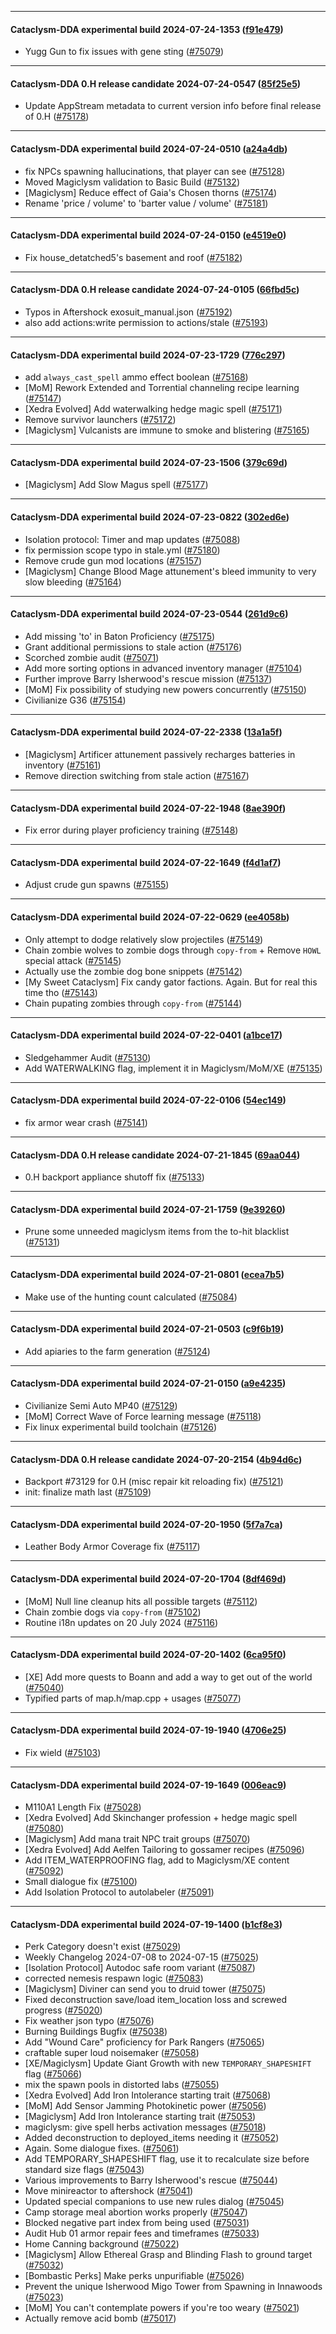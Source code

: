 
---

#### Cataclysm-DDA experimental build 2024-07-24-1353 ([f91e479](https://github.com/CleverRaven/Cataclysm-DDA/releases/tag/cdda-experimental-2024-07-24-1353))

* Yugg Gun to fix issues with gene sting ([#75079](https://github.com/CleverRaven/Cataclysm-DDA/pull/75079))

---

#### Cataclysm-DDA 0.H release candidate 2024-07-24-0547 ([85f25e5](https://github.com/CleverRaven/Cataclysm-DDA/releases/tag/cdda-0.H-2024-07-24-0547))

* Update AppStream metadata to current version info before final release of 0.H ([#75178](https://github.com/CleverRaven/Cataclysm-DDA/pull/75178))

---

#### Cataclysm-DDA experimental build 2024-07-24-0510 ([a24a4db](https://github.com/CleverRaven/Cataclysm-DDA/releases/tag/cdda-experimental-2024-07-24-0510))

* fix NPCs spawning hallucinations, that player can see ([#75128](https://github.com/CleverRaven/Cataclysm-DDA/pull/75128))
* Moved Magiclysm validation to Basic Build ([#75132](https://github.com/CleverRaven/Cataclysm-DDA/pull/75132))
* [Magiclysm] Reduce effect of Gaia's Chosen thorns ([#75174](https://github.com/CleverRaven/Cataclysm-DDA/pull/75174))
* Rename 'price / volume' to 'barter value / volume' ([#75181](https://github.com/CleverRaven/Cataclysm-DDA/pull/75181))

---

#### Cataclysm-DDA experimental build 2024-07-24-0150 ([e4519e0](https://github.com/CleverRaven/Cataclysm-DDA/releases/tag/cdda-experimental-2024-07-24-0150))

* Fix house_detatched5's basement and roof ([#75182](https://github.com/CleverRaven/Cataclysm-DDA/pull/75182))

---

#### Cataclysm-DDA 0.H release candidate 2024-07-24-0105 ([66fbd5c](https://github.com/CleverRaven/Cataclysm-DDA/releases/tag/cdda-0.H-2024-07-24-0105))

* Typos in Aftershock exosuit_manual.json ([#75192](https://github.com/CleverRaven/Cataclysm-DDA/pull/75192))
* also add actions:write permission to actions/stale ([#75193](https://github.com/CleverRaven/Cataclysm-DDA/pull/75193))

---

#### Cataclysm-DDA experimental build 2024-07-23-1729 ([776c297](https://github.com/CleverRaven/Cataclysm-DDA/releases/tag/cdda-experimental-2024-07-23-1729))

* add `always_cast_spell` ammo effect boolean ([#75168](https://github.com/CleverRaven/Cataclysm-DDA/pull/75168))
* [MoM] Rework Extended and Torrential channeling recipe learning ([#75147](https://github.com/CleverRaven/Cataclysm-DDA/pull/75147))
* [Xedra Evolved] Add waterwalking hedge magic spell ([#75171](https://github.com/CleverRaven/Cataclysm-DDA/pull/75171))
* Remove survivor launchers ([#75172](https://github.com/CleverRaven/Cataclysm-DDA/pull/75172))
* [Magiclysm] Vulcanists are immune to smoke and blistering ([#75165](https://github.com/CleverRaven/Cataclysm-DDA/pull/75165))

---

#### Cataclysm-DDA experimental build 2024-07-23-1506 ([379c69d](https://github.com/CleverRaven/Cataclysm-DDA/releases/tag/cdda-experimental-2024-07-23-1506))

* [Magiclysm] Add Slow Magus spell ([#75177](https://github.com/CleverRaven/Cataclysm-DDA/pull/75177))

---

#### Cataclysm-DDA experimental build 2024-07-23-0822 ([302ed6e](https://github.com/CleverRaven/Cataclysm-DDA/releases/tag/cdda-experimental-2024-07-23-0822))

* Isolation protocol: Timer and map updates ([#75088](https://github.com/CleverRaven/Cataclysm-DDA/pull/75088))
* fix permission scope typo in stale.yml ([#75180](https://github.com/CleverRaven/Cataclysm-DDA/pull/75180))
* Remove crude gun mod locations ([#75157](https://github.com/CleverRaven/Cataclysm-DDA/pull/75157))
* [Magiclysm] Change Blood Mage attunement's bleed immunity to very slow bleeding ([#75164](https://github.com/CleverRaven/Cataclysm-DDA/pull/75164))

---

#### Cataclysm-DDA experimental build 2024-07-23-0544 ([261d9c6](https://github.com/CleverRaven/Cataclysm-DDA/releases/tag/cdda-experimental-2024-07-23-0544))

* Add missing 'to' in Baton Proficiency ([#75175](https://github.com/CleverRaven/Cataclysm-DDA/pull/75175))
* Grant additional permissions to stale action ([#75176](https://github.com/CleverRaven/Cataclysm-DDA/pull/75176))
* Scorched zombie audit ([#75071](https://github.com/CleverRaven/Cataclysm-DDA/pull/75071))
* Add more sorting options in advanced inventory manager ([#75104](https://github.com/CleverRaven/Cataclysm-DDA/pull/75104))
* Further improve Barry Isherwood's rescue mission ([#75137](https://github.com/CleverRaven/Cataclysm-DDA/pull/75137))
* [MoM] Fix possibility of studying new powers concurrently ([#75150](https://github.com/CleverRaven/Cataclysm-DDA/pull/75150))
* Civilianize G36 ([#75154](https://github.com/CleverRaven/Cataclysm-DDA/pull/75154))

---

#### Cataclysm-DDA experimental build 2024-07-22-2338 ([13a1a5f](https://github.com/CleverRaven/Cataclysm-DDA/releases/tag/cdda-experimental-2024-07-22-2338))

* [Magiclysm] Artificer attunement passively recharges batteries in inventory ([#75161](https://github.com/CleverRaven/Cataclysm-DDA/pull/75161))
* Remove direction switching from stale action ([#75167](https://github.com/CleverRaven/Cataclysm-DDA/pull/75167))

---

#### Cataclysm-DDA experimental build 2024-07-22-1948 ([8ae390f](https://github.com/CleverRaven/Cataclysm-DDA/releases/tag/cdda-experimental-2024-07-22-1948))

* Fix error during player proficiency training ([#75148](https://github.com/CleverRaven/Cataclysm-DDA/pull/75148))

---

#### Cataclysm-DDA experimental build 2024-07-22-1649 ([f4d1af7](https://github.com/CleverRaven/Cataclysm-DDA/releases/tag/cdda-experimental-2024-07-22-1649))

* Adjust crude gun spawns ([#75155](https://github.com/CleverRaven/Cataclysm-DDA/pull/75155))

---

#### Cataclysm-DDA experimental build 2024-07-22-0629 ([ee4058b](https://github.com/CleverRaven/Cataclysm-DDA/releases/tag/cdda-experimental-2024-07-22-0629))

* Only attempt to dodge relatively slow projectiles ([#75149](https://github.com/CleverRaven/Cataclysm-DDA/pull/75149))
* Chain zombie wolves to zombie dogs through ``copy-from`` + Remove ``HOWL`` special attack ([#75145](https://github.com/CleverRaven/Cataclysm-DDA/pull/75145))
* Actually use the zombie dog bone snippets ([#75142](https://github.com/CleverRaven/Cataclysm-DDA/pull/75142))
* [My Sweet Cataclysm] Fix candy gator factions. Again. But for real this time tho ([#75143](https://github.com/CleverRaven/Cataclysm-DDA/pull/75143))
* Chain pupating zombies through ``copy-from`` ([#75144](https://github.com/CleverRaven/Cataclysm-DDA/pull/75144))

---

#### Cataclysm-DDA experimental build 2024-07-22-0401 ([a1bce17](https://github.com/CleverRaven/Cataclysm-DDA/releases/tag/cdda-experimental-2024-07-22-0401))

* Sledgehammer Audit ([#75130](https://github.com/CleverRaven/Cataclysm-DDA/pull/75130))
* Add WATERWALKING flag, implement it in Magiclysm/MoM/XE ([#75135](https://github.com/CleverRaven/Cataclysm-DDA/pull/75135))

---

#### Cataclysm-DDA experimental build 2024-07-22-0106 ([54ec149](https://github.com/CleverRaven/Cataclysm-DDA/releases/tag/cdda-experimental-2024-07-22-0106))

* fix armor wear crash ([#75141](https://github.com/CleverRaven/Cataclysm-DDA/pull/75141))

---

#### Cataclysm-DDA 0.H release candidate 2024-07-21-1845 ([69aa044](https://github.com/CleverRaven/Cataclysm-DDA/releases/tag/cdda-0.H-2024-07-21-1845))

* 0.H backport appliance shutoff fix ([#75133](https://github.com/CleverRaven/Cataclysm-DDA/pull/75133))

---

#### Cataclysm-DDA experimental build 2024-07-21-1759 ([9e39260](https://github.com/CleverRaven/Cataclysm-DDA/releases/tag/cdda-experimental-2024-07-21-1759))

* Prune some unneeded magiclysm items from the to-hit blacklist ([#75131](https://github.com/CleverRaven/Cataclysm-DDA/pull/75131))

---

#### Cataclysm-DDA experimental build 2024-07-21-0801 ([ecea7b5](https://github.com/CleverRaven/Cataclysm-DDA/releases/tag/cdda-experimental-2024-07-21-0801))

* Make use of the hunting count calculated ([#75084](https://github.com/CleverRaven/Cataclysm-DDA/pull/75084))

---

#### Cataclysm-DDA experimental build 2024-07-21-0503 ([c9f6b19](https://github.com/CleverRaven/Cataclysm-DDA/releases/tag/cdda-experimental-2024-07-21-0503))

* Add apiaries to the farm generation ([#75124](https://github.com/CleverRaven/Cataclysm-DDA/pull/75124))

---

#### Cataclysm-DDA experimental build 2024-07-21-0150 ([a9e4235](https://github.com/CleverRaven/Cataclysm-DDA/releases/tag/cdda-experimental-2024-07-21-0150))

* Civilianize Semi Auto MP40 ([#75129](https://github.com/CleverRaven/Cataclysm-DDA/pull/75129))
* [MoM] Correct Wave of Force learning message ([#75118](https://github.com/CleverRaven/Cataclysm-DDA/pull/75118))
* Fix linux experimental build toolchain ([#75126](https://github.com/CleverRaven/Cataclysm-DDA/pull/75126))

---

#### Cataclysm-DDA 0.H release candidate 2024-07-20-2154 ([4b94d6c](https://github.com/CleverRaven/Cataclysm-DDA/releases/tag/cdda-0.H-2024-07-20-2154))

* Backport #73129 for 0.H (misc repair kit reloading fix) ([#75121](https://github.com/CleverRaven/Cataclysm-DDA/pull/75121))
* init: finalize math last ([#75109](https://github.com/CleverRaven/Cataclysm-DDA/pull/75109))

---

#### Cataclysm-DDA experimental build 2024-07-20-1950 ([5f7a7ca](https://github.com/CleverRaven/Cataclysm-DDA/releases/tag/cdda-experimental-2024-07-20-1950))

* Leather Body Armor Coverage fix ([#75117](https://github.com/CleverRaven/Cataclysm-DDA/pull/75117))

---

#### Cataclysm-DDA experimental build 2024-07-20-1704 ([8df469d](https://github.com/CleverRaven/Cataclysm-DDA/releases/tag/cdda-experimental-2024-07-20-1704))

* [MoM] Null line cleanup hits all possible targets ([#75112](https://github.com/CleverRaven/Cataclysm-DDA/pull/75112))
* Chain zombie dogs via ``copy-from`` ([#75102](https://github.com/CleverRaven/Cataclysm-DDA/pull/75102))
* Routine i18n updates on 20 July 2024 ([#75116](https://github.com/CleverRaven/Cataclysm-DDA/pull/75116))

---

#### Cataclysm-DDA experimental build 2024-07-20-1402 ([6ca95f0](https://github.com/CleverRaven/Cataclysm-DDA/releases/tag/cdda-experimental-2024-07-20-1402))

* [XE] Add more quests to Boann and add a way to get out of the world ([#75040](https://github.com/CleverRaven/Cataclysm-DDA/pull/75040))
* Typified parts of map.h/map.cpp + usages ([#75077](https://github.com/CleverRaven/Cataclysm-DDA/pull/75077))

---

#### Cataclysm-DDA experimental build 2024-07-19-1940 ([4706e25](https://github.com/CleverRaven/Cataclysm-DDA/releases/tag/cdda-experimental-2024-07-19-1940))

* Fix wield ([#75103](https://github.com/CleverRaven/Cataclysm-DDA/pull/75103))

---

#### Cataclysm-DDA experimental build 2024-07-19-1649 ([006eac9](https://github.com/CleverRaven/Cataclysm-DDA/releases/tag/cdda-experimental-2024-07-19-1649))

* M110A1 Length Fix ([#75028](https://github.com/CleverRaven/Cataclysm-DDA/pull/75028))
* [Xedra Evolved] Add Skinchanger profession + hedge magic spell ([#75080](https://github.com/CleverRaven/Cataclysm-DDA/pull/75080))
* [Magiclysm] Add mana trait NPC trait groups ([#75070](https://github.com/CleverRaven/Cataclysm-DDA/pull/75070))
* [Xedra Evolved] Add Aelfen Tailoring to gossamer recipes ([#75096](https://github.com/CleverRaven/Cataclysm-DDA/pull/75096))
* Add ITEM_WATERPROOFING flag, add to Magiclysm/XE content ([#75092](https://github.com/CleverRaven/Cataclysm-DDA/pull/75092))
* Small dialogue fix ([#75100](https://github.com/CleverRaven/Cataclysm-DDA/pull/75100))
* Add Isolation Protocol to autolabeler ([#75091](https://github.com/CleverRaven/Cataclysm-DDA/pull/75091))

---

#### Cataclysm-DDA experimental build 2024-07-19-1400 ([b1cf8e3](https://github.com/CleverRaven/Cataclysm-DDA/releases/tag/cdda-experimental-2024-07-19-1400))

* Perk Category doesn't exist ([#75029](https://github.com/CleverRaven/Cataclysm-DDA/pull/75029))
* Weekly Changelog 2024-07-08 to 2024-07-15 ([#75025](https://github.com/CleverRaven/Cataclysm-DDA/pull/75025))
* [Isolation Protocol] Autodoc safe room variant ([#75087](https://github.com/CleverRaven/Cataclysm-DDA/pull/75087))
* corrected nemesis respawn logic ([#75083](https://github.com/CleverRaven/Cataclysm-DDA/pull/75083))
* [Magiclysm] Diviner can send you to druid tower ([#75075](https://github.com/CleverRaven/Cataclysm-DDA/pull/75075))
* Fixed deconstruction save/load item_location loss and screwed progress ([#75020](https://github.com/CleverRaven/Cataclysm-DDA/pull/75020))
* Fix weather json typo ([#75076](https://github.com/CleverRaven/Cataclysm-DDA/pull/75076))
* Burning Buildings Bugfix ([#75038](https://github.com/CleverRaven/Cataclysm-DDA/pull/75038))
* Add "Wound Care" proficiency for Park Rangers ([#75065](https://github.com/CleverRaven/Cataclysm-DDA/pull/75065))
* craftable super loud noisemaker ([#75058](https://github.com/CleverRaven/Cataclysm-DDA/pull/75058))
* [XE/Magiclysm] Update Giant Growth with new `TEMPORARY_SHAPESHIFT` flag ([#75066](https://github.com/CleverRaven/Cataclysm-DDA/pull/75066))
* mix the spawn pools in distorted labs ([#75055](https://github.com/CleverRaven/Cataclysm-DDA/pull/75055))
* [Xedra Evolved] Add Iron Intolerance starting trait ([#75068](https://github.com/CleverRaven/Cataclysm-DDA/pull/75068))
* [MoM] Add Sensor Jamming Photokinetic power ([#75056](https://github.com/CleverRaven/Cataclysm-DDA/pull/75056))
* [Magiclysm] Add Iron Intolerance starting trait ([#75053](https://github.com/CleverRaven/Cataclysm-DDA/pull/75053))
* magiclysm: give spell herbs activation messages ([#75018](https://github.com/CleverRaven/Cataclysm-DDA/pull/75018))
* Added deconstruction to deployed_items needing it ([#75052](https://github.com/CleverRaven/Cataclysm-DDA/pull/75052))
* Again. Some dialogue fixes. ([#75061](https://github.com/CleverRaven/Cataclysm-DDA/pull/75061))
* Add TEMPORARY_SHAPESHIFT flag, use it to recalculate size before standard size flags ([#75043](https://github.com/CleverRaven/Cataclysm-DDA/pull/75043))
* Various improvements to Barry Isherwood's rescue ([#75044](https://github.com/CleverRaven/Cataclysm-DDA/pull/75044))
* Move minireactor to aftershock ([#75041](https://github.com/CleverRaven/Cataclysm-DDA/pull/75041))
* Updated special companions to use new rules dialog ([#75045](https://github.com/CleverRaven/Cataclysm-DDA/pull/75045))
* Camp storage meal abortion works properly ([#75047](https://github.com/CleverRaven/Cataclysm-DDA/pull/75047))
* Blocked negative part index from being used ([#75031](https://github.com/CleverRaven/Cataclysm-DDA/pull/75031))
* Audit Hub 01 armor repair fees and timeframes ([#75033](https://github.com/CleverRaven/Cataclysm-DDA/pull/75033))
* Home Canning background ([#75022](https://github.com/CleverRaven/Cataclysm-DDA/pull/75022))
* [Magiclysm] Allow Ethereal Grasp and Blinding Flash to ground target ([#75032](https://github.com/CleverRaven/Cataclysm-DDA/pull/75032))
* [Bombastic Perks] Make perks unpurifiable ([#75026](https://github.com/CleverRaven/Cataclysm-DDA/pull/75026))
* Prevent the unique Isherwood Migo Tower from Spawning in Innawoods ([#75023](https://github.com/CleverRaven/Cataclysm-DDA/pull/75023))
* [MoM] You can't contemplate powers if you're too weary ([#75021](https://github.com/CleverRaven/Cataclysm-DDA/pull/75021))
* Actually remove acid bomb ([#75017](https://github.com/CleverRaven/Cataclysm-DDA/pull/75017))
